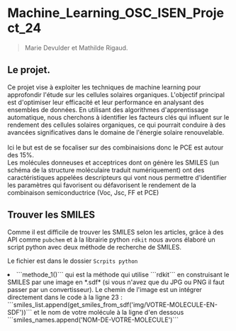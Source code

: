 # Machine_Learning_OSC_ISEN_Project_24
>Marie Devulder et Mathilde Rigaud.

## Le projet.
Ce projet vise à exploiter les techniques de machine learning pour approfondir l'étude sur les cellules solaires organiques. L'objectif principal est d'optimiser leur efficacité et leur performance en analysant des ensembles de données. En utilisant des algorithmes d'apprentissage automatique, nous cherchons à identifier les facteurs clés qui influent sur le rendement des cellules solaires organiques, ce qui pourrait conduire à des avancées significatives dans le domaine de l'énergie solaire renouvelable. <br><br>
Ici le but est de se focaliser sur des combinaisions donc le PCE est autour des 15%.<br>
Les molécules donneuses et acceptrices dont on génère les SMILES (un schéma de la structure moléculaire traduit numériquement) ont des caractéristiques appelées descripteurs qui vont nous permettre d'identifier les paramètres qui favorisent ou défavorisent le rendement de la combinaison semiconductrice (Voc, Jsc, FF et PCE)


## Trouver les SMILES
Comme il est difficile de trouver les SMILES selon les articles, grâce à des API comme ```pubchem``` et à la librairie python ```rdkit``` nous avons élaboré un script python avec deux méthode de recherche de SMILES.

Le fichier est dans le dossier ```Scrpits python```
<li> ```methode_1()``` qui est la méthode qui utilise ```rdkit``` en construisant le SMILES par une image en *.sdf* (si vous n'avez que du JPG ou PNG il faut passer par un convertisseur). Le chemin de l'image est un intégrer directement dans le code à la ligne 23 : ```smiles_list.append(get_smiles_from_sdf('img/VOTRE-MOLECULE-EN-SDF'))``` et le nom de votre molécule à la ligne d'en dessous ```smiles_names.append('NOM-DE-VOTRE-MOLECULE')``` </li>

